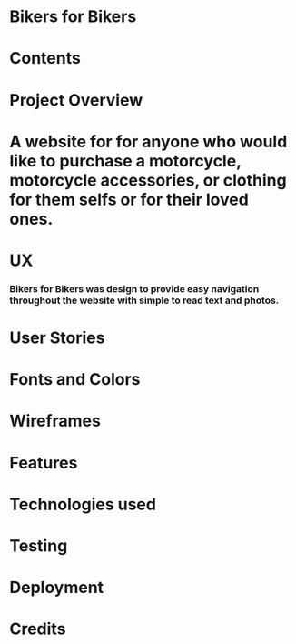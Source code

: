 # Bikers for Bikers
# Contents
# Project Overview
# A website for for anyone who would like to purchase a motorcycle, motorcycle accessories, or clothing for them selfs or for their loved ones.  
# UX
### Bikers for Bikers was design to provide easy navigation throughout the website with simple to read text and photos.
# User Stories
# Fonts and Colors
# Wireframes

# Features
# Technologies used
# Testing
# Deployment
# Credits
